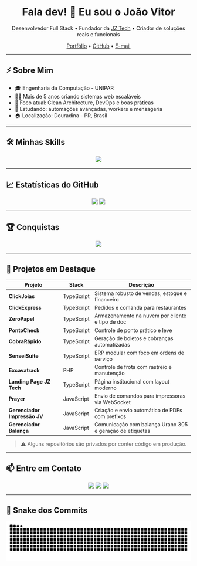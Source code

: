 <h1 align="center">Fala dev! 👋 Eu sou o João Vitor</h1>

<p align="center">
  Desenvolvedor Full Stack • Fundador da <a href="https://jztech.com.br">JZ Tech</a> • Criador de soluções reais e funcionais
</p>

<p align="center">
  <a href="https://joaosn.jztech.com.br">Portfólio</a> •
  <a href="https://github.com/joaosn">GitHub</a> •
  <a href="mailto:jv.zyzz.legado@gmail.com">E-mail</a>
</p>

---

## ⚡ Sobre Mim

- 🎓 Engenharia da Computação - UNIPAR  
- 👨‍💻 Mais de 5 anos criando sistemas web escaláveis  
- 🧠 Foco atual: Clean Architecture, DevOps e boas práticas  
- 🌱 Estudando: automações avançadas, workers e mensageria  
- 🏠 Localização: Douradina - PR, Brasil

---

## 🛠️ Minhas Skills

<p align="center">
  <img src="https://skillicons.dev/icons?i=html,css,js,ts,react,php,mysql,tailwind,docker,linux,git,electron,vscode,nodejs" />
</p>

---

## 📈 Estatísticas do GitHub

<p align="center">
  <img src="https://github-readme-stats.vercel.app/api?username=joaosn&show_icons=true&theme=tokyonight&count_private=true" height="180"/>
  <img src="https://github-readme-stats.vercel.app/api/top-langs/?username=joaosn&layout=compact&theme=tokyonight" height="180"/>
</p>

---

## 🏆 Conquistas

<p align="center">
  <img src="https://github-profile-trophy.vercel.app/?username=joaosn&theme=gruvbox&margin-w=15&no-frame=true" />
</p>

---

## 🚀 Projetos em Destaque

| Projeto | Stack | Descrição |
|--------|--------|-----------|
| **ClickJoias** | TypeScript | Sistema robusto de vendas, estoque e financeiro |
| **ClickExpress** | TypeScript | Pedidos e comanda para restaurantes |
| **ZeroPapel** | TypeScript | Armazenamento na nuvem por cliente e tipo de doc |
| **PontoCheck** | TypeScript | Controle de ponto prático e leve |
| **CobraRápido** | TypeScript | Geração de boletos e cobranças automatizadas |
| **SenseiSuite** | TypeScript | ERP modular com foco em ordens de serviço |
| **Excavatrack** | PHP | Controle de frota com rastreio e manutenção |
| **Landing Page JZ Tech** | TypeScript | Página institucional com layout moderno |
| **Prayer** | JavaScript | Envio de comandos para impressoras via WebSocket |
| **Gerenciador Impressão JV** | JavaScript | Criação e envio automático de PDFs com prefixos |
| **Gerenciador Balança** | JavaScript | Comunicação com balança Urano 305 e geração de etiquetas |

> ⚠️ Alguns repositórios são privados por conter código em produção.

---

## 📫 Entre em Contato

<p align="center">
  <a href="mailto:jv.zyzz.legado@gmail.com"><img src="https://img.shields.io/badge/-Gmail-D14836?style=for-the-badge&logo=gmail&logoColor=white"/></a>
  <a href="https://linkedin.com/in/seu-perfil"><img src="https://img.shields.io/badge/-LinkedIn-0077B5?style=for-the-badge&logo=linkedin&logoColor=white"/></a>
  <a href="https://joaosn.jztech.com.br"><img src="https://img.shields.io/badge/Portfólio-000?style=for-the-badge&logo=About.me&logoColor=white"/></a>
</p>

---

## 🐍 Snake dos Commits

<p align="center">
  <img src="https://github.com/joaosn/joaosn/raw/output/github-contribution-grid-snake.svg" alt="snake animation" />
</p>
